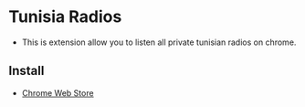 # Tunisia Radios
* This is extension allow you to listen all private tunisian radios on chrome.

## Install
* [Chrome Web Store](https://chrome.google.com/webstore/search/)

